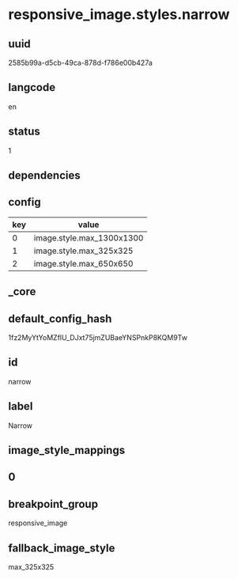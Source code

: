 # responsive_image.styles.narrow

## uuid
2585b99a-d5cb-49ca-878d-f786e00b427a

## langcode
en

## status
1

## dependencies

## config
|key|value|
|-|-|
|0|image.style.max_1300x1300|
|1|image.style.max_325x325|
|2|image.style.max_650x650|


## _core

## default_config_hash
1fz2MyYtYoMZflU_DJxt75jmZUBaeYNSPnkP8KQM9Tw

## id
narrow

## label
Narrow

## image_style_mappings

## 0

## breakpoint_group
responsive_image

## fallback_image_style
max_325x325
